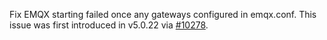 Fix EMQX starting failed once any gateways configured in emqx.conf.
This issue was first introduced in v5.0.22 via [#10278](https://github.com/emqx/emqx/pull/10278).
